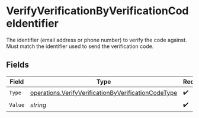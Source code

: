 # VerifyVerificationByVerificationCodeIdentifier

The identifier (email address or phone number) to verify the code against. Must match the identifier used to send the verification code.


## Fields

| Field                                                                                                                      | Type                                                                                                                       | Required                                                                                                                   | Description                                                                                                                |
| -------------------------------------------------------------------------------------------------------------------------- | -------------------------------------------------------------------------------------------------------------------------- | -------------------------------------------------------------------------------------------------------------------------- | -------------------------------------------------------------------------------------------------------------------------- |
| `Type`                                                                                                                     | [operations.VerifyVerificationByVerificationCodeType](../../models/operations/verifyverificationbyverificationcodetype.md) | :heavy_check_mark:                                                                                                         | N/A                                                                                                                        |
| `Value`                                                                                                                    | *string*                                                                                                                   | :heavy_check_mark:                                                                                                         | N/A                                                                                                                        |